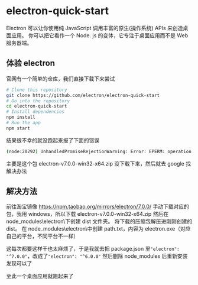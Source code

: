 # electron-quick-start

Electron 可以让你使用纯 JavaScript 调用丰富的原生(操作系统) APIs 来创造桌面应用。 你可以把它看作一个 Node. js 的变体，它专注于桌面应用而不是 Web 服务器端。

## 体验 electron

官网有一个简单的仓库，我们直接下载下来尝试

```bash
# Clone this repository
git clone https://github.com/electron/electron-quick-start
# Go into the repository
cd electron-quick-start
# Install dependencies
npm install
# Run the app
npm start
```

结果很不幸的就没跑起来报了下面的错误

```bash
(node:20292) UnhandledPromiseRejectionWarning: Error: EPERM: operation not permitted, lstat 'C:\Users\xxx\AppData\Local\Temp\electron-download-2VLgNf\electron-v7.0.0-win32-x64.zip'
```

主要是这个包 electron-v7.0.0-win32-x64.zip 没下载下来，然后就去 google 找解决办法

## 解决方法

前往淘宝镜像
https://npm.taobao.org/mirrors/electron/7.0.0/
手动下载对应的包，我用 windows，所以下载 electron-v7.0.0-win32-x64.zip
然后在 node_modules\electron\下创建 dist 文件夹。
将下载的压缩包解压进刚刚创建的 dist。
在 node_modules\electron\中创建 path.txt，内容为 electron.exe（对应自己的平台，不同平台不一样）

这每次都要这样干也太麻烦了，于是我就去把 package.json 里`"electron": "^7.0.0"`，改成了`"electron": "^6.0.0"`
然后删除 node_modules 后重新安装发现可以了

至此一个桌面应用就跑起来了
